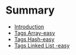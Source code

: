 # Summary

* [Introduction](README.md)
* [Tags Array-easy](chapter1.md)
* [Tags Hash-easy](tags-hash.md)
* [Tags Linked List -easy](tags-linked-list-easy.md)


